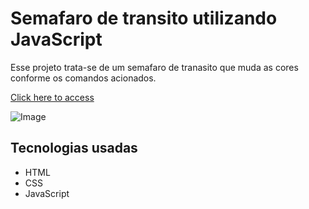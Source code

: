 # Semafaro de transito utilizando JavaScript

Esse projeto trata-se de um semafaro de tranasito que muda as cores conforme os comandos acionados.

[Click here to access](https://chhenriquee.github.io/semafaro-js/)


![Image](https://github.com/user-attachments/assets/bfde5141-5715-4d2e-9185-c0063a9c3485)


## Tecnologias usadas

- HTML
- CSS
- JavaScript
